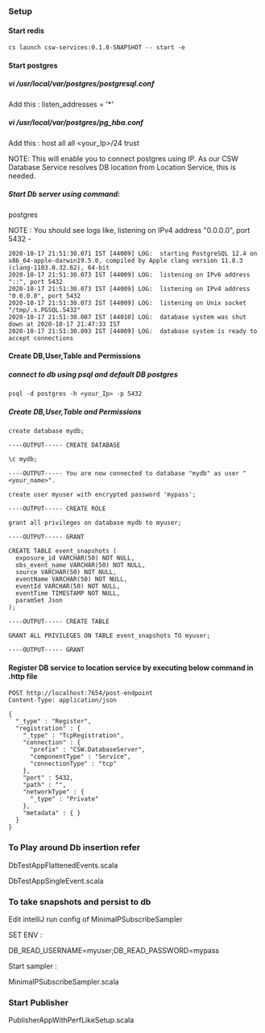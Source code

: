 ### Setup

#### Start redis

```
cs launch csw-services:0.1.0-SNAPSHOT -- start -e
```

#### Start postgres

##### vi /usr/local/var/postgres/postgresql.conf
 Add this :
 listen_addresses = '*'
 
##### vi /usr/local/var/postgres/pg_hba.conf
 Add this :
 host    all         all         <your_Ip>/24    trust

NOTE: This will enable you to connect postgres using IP. As our CSW Database Service resolves DB location from Location Service, this is needed.

##### Start Db server using command:

postgres

NOTE : You should see logs like, listening on IPv4 address "0.0.0.0", port 5432 - 

```
2020-10-17 21:51:30.071 IST [44009] LOG:  starting PostgreSQL 12.4 on x86_64-apple-darwin19.5.0, compiled by Apple clang version 11.0.3 (clang-1103.0.32.62), 64-bit
2020-10-17 21:51:30.073 IST [44009] LOG:  listening on IPv6 address "::", port 5432
2020-10-17 21:51:30.073 IST [44009] LOG:  listening on IPv4 address "0.0.0.0", port 5432
2020-10-17 21:51:30.073 IST [44009] LOG:  listening on Unix socket "/tmp/.s.PGSQL.5432"
2020-10-17 21:51:30.087 IST [44010] LOG:  database system was shut down at 2020-10-17 21:47:33 IST
2020-10-17 21:51:30.093 IST [44009] LOG:  database system is ready to accept connections
```

#### Create DB,User,Table and Permissions

##### connect to db using psql and default DB postgres

```
psql -d postgres -h <your_Ip> -p 5432
```

##### Create DB,User,Table and Permissions

```
create database mydb;

----OUTPUT----- CREATE DATABASE

\c mydb;

----OUTPUT----- You are now connected to database "mydb" as user "<your_name>".

create user myuser with encrypted password 'mypass';

----OUTPUT----- CREATE ROLE

grant all privileges on database mydb to myuser;

----OUTPUT----- GRANT

CREATE TABLE event_snapshots (
  exposure_id VARCHAR(50) NOT NULL,
  obs_event_name VARCHAR(50) NOT NULL,
  source VARCHAR(50) NOT NULL,
  eventName VARCHAR(50) NOT NULL,
  eventId VARCHAR(50) NOT NULL,
  eventTime TIMESTAMP NOT NULL,
  paramSet Json
);

----OUTPUT----- CREATE TABLE

GRANT ALL PRIVILEGES ON TABLE event_snapshots TO myuser;

----OUTPUT----- GRANT
```

#### Register DB service to location service by executing below command in .http file
```
POST http://localhost:7654/post-endpoint
Content-Type: application/json

{
  "_type" : "Register",
  "registration" : {
    "_type" : "TcpRegistration",
    "connection" : {
      "prefix" : "CSW.DatabaseServer",
      "componentType" : "Service",
      "connectionType" : "tcp"
    },
    "port" : 5432,
    "path" : "",
    "networkType" : {
      "_type" : "Private"
    },
    "metadata" : { }
  }
}
```

### To Play around Db insertion refer

DbTestAppFlattenedEvents.scala

DbTestAppSingleEvent.scala

### To take snapshots and persist to db
Edit intelliJ run config of MinimalPSubscribeSampler
 
SET ENV : 

DB_READ_USERNAME=myuser;DB_READ_PASSWORD=mypass

Start sampler :

MinimalPSubscribeSampler.scala

### Start Publisher

PublisherAppWithPerfLikeSetup.scala

